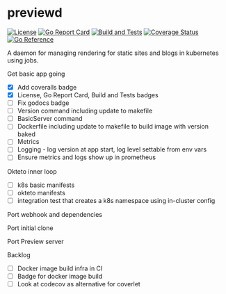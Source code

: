 # previewd

[![License](https://img.shields.io/github/license/clarkezone/previewd.svg)](https://github.com/clarkezone/previewd/blob/main/LICENSE) [![Go Report Card](https://goreportcard.com/badge/github.com/clarkezone/previewd)](https://goreportcard.com/report/github.com/clarkezone/previewd) [![Build and Tests](https://github.com/clarkezone/previewd/workflows/run%20tests/badge.svg)](https://github.com/clarkezone/previewd/actions?query=workflow%3A%22run+tests%22) [![Coverage Status](https://coveralls.io/repos/github/clarkezone/previewd/badge.svg?branch=main)](https://coveralls.io/github/clarkezone/previewd?branch=main) [![Go Reference](https://pkg.go.dev/badge/github.com/clarkezone/previewd.svg)](https://pkg.go.dev/github.com/clarkezone/previewd)

A daemon for managing rendering for static sites and blogs in kubernetes using jobs.

Get basic app going

- [x] Add coveralls badge
- [x] License, Go Report Card, Build and Tests badges
- [ ] Fix godocs badge
- [ ] Version command including update to makefile
- [ ] BasicServer command
- [ ] Dockerfile including update to makefile to build image with version baked
- [ ] Metrics
- [ ] Logging - log version at app start, log level settable from env vars
- [ ] Ensure metrics and logs show up in prometheus

Okteto inner loop

- [ ] k8s basic manifests
- [ ] okteto manifests
- [ ] integration test that creates a k8s namespace using in-cluster config

Port webhook and dependencies

Port initial clone

Port Preview server

Backlog

- [ ] Docker image build infra in CI
- [ ] Badge for docker image build
- [ ] Look at codecov as alternative for coverlet
